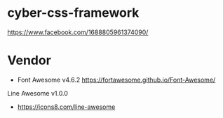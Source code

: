 # cyber-css-framework
https://www.facebook.com/1688805961374090/


# Vendor

- Font Awesome v4.6.2
https://fortawesome.github.io/Font-Awesome/

Line Awesome v1.0.0
- https://icons8.com/line-awesome